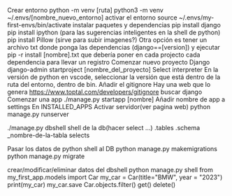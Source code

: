 Crear entorno
python -m venv [ruta]
python3 -m venv ~/.envs/[nombre_nuevo_entorno]
activar el entorno
source  ~/.envs/my-first-envs/bin/activate
instalar paquetes y dependencias
pip install django
pip install ipython (para las sugerencias inteligentes en la shell de python)
pip install Pillow (sirve para subir imagenes?)
Otra opción es tener un archivo txt donde ponga las dependencias (django==[version]) y ejecutar pip -r install [nombre].txt
que debería poner en cada projecto cada dependencia para llevar un registro
Comenzar nuevo proyecto Django
django-admin startproject [nombre_del_proyecto]
Select interpreter
En la versión de python en vscode, seleccionar la versión que está dentro de la ruta del entorno, dentro de bin.
Añadir el gitignore
Hay una web que lo genera
https://www.toptal.com/developers/gitignore
buscar django
Comenzar una app
./manage.py startapp [nombre]
Añadir nombre de app a settings 
En INSTALLED_APPS
Activar servidor(ver pagina web)
python manage.py runserver

./manage.py dbshell shell de la db(hacer select …)
.tables
.schema _nombre-de-la-tabla
selects


Pasar los datos de python shell al DB
python manage.py makemigrations
python manage.py migrate

 crear/modificar/eliminar datos del dbshell
python manage.py shell 
from my_first_app.models import Car
my_car = Car(title="BMW", year = "2023")
print(my_car)
my_car.save
Car.objects.filter()
get()
delete()

